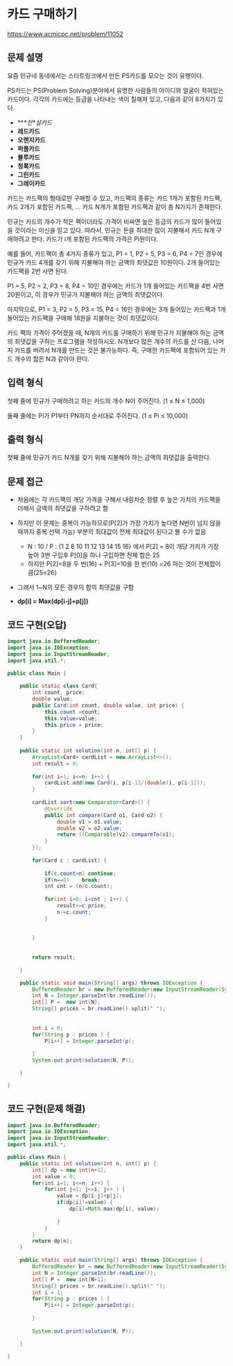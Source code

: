 # 카드 구매하기

https://www.acmicpc.net/problem/11052

## 문제 설명

요즘 민규네 동네에서는 스타트링크에서 만든 PS카드를 모으는 것이 유행이다.

PS카드는 PS(Problem Solving)분야에서 유명한 사람들의 아이디와 얼굴이 적혀있는 카드이다. 각각의 카드에는 등급을 나타내는 색이 칠해져 있고, 다음과 같이 8가지가 있다.

- ***\*전\**설카드**
- **레드카드**
- **오렌지카드**
- **퍼플카드**
- **블루카드**
- **청록카드**
- **그린카드**
- **그레이카드**

카드는 카드팩의 형태로만 구매할 수 있고, 카드팩의 종류는 카드 1개가 포함된 카드팩, 카드 2개가 포함된 카드팩, ... 카드 N개가 포함된 카드팩과 같이 총 N가지가 존재한다.

민규는 카드의 개수가 적은 팩이더라도 가격이 비싸면 높은 등급의 카드가 많이 들어있을 것이라는 미신을 믿고 있다. 따라서, 민규는 돈을 최대한 많이 지불해서 카드 N개 구매하려고 한다. 카드가 i개 포함된 카드팩의 가격은 Pi원이다.

예를 들어, 카드팩이 총 4가지 종류가 있고, P1 = 1, P2 = 5, P3 = 6, P4 = 7인 경우에 민규가 카드 4개를 갖기 위해 지불해야 하는 금액의 최댓값은 10원이다. 2개 들어있는 카드팩을 2번 사면 된다.

P1 = 5, P2 = 2, P3 = 8, P4 = 10인 경우에는 카드가 1개 들어있는 카드팩을 4번 사면 20원이고, 이 경우가 민규가 지불해야 하는 금액의 최댓값이다.

마지막으로, P1 = 3, P2 = 5, P3 = 15, P4 = 16인 경우에는 3개 들어있는 카드팩과 1개 들어있는 카드팩을 구매해 18원을 지불하는 것이 최댓값이다.

카드 팩의 가격이 주어졌을 때, N개의 카드를 구매하기 위해 민규가 지불해야 하는 금액의 최댓값을 구하는 프로그램을 작성하시오. N개보다 많은 개수의 카드를 산 다음, 나머지 카드를 버려서 N개를 만드는 것은 불가능하다. 즉, 구매한 카드팩에 포함되어 있는 카드 개수의 합은 N과 같아야 한다.



## 입력 형식

첫째 줄에 민규가 구매하려고 하는 카드의 개수 N이 주어진다. (1 ≤ N ≤ 1,000)

둘째 줄에는 Pi가 P1부터 PN까지 순서대로 주어진다. (1 ≤ Pi ≤ 10,000)



## 출력 형식

첫째 줄에 민규가 카드 N개를 갖기 위해 지불해야 하는 금액의 최댓값을 출력한다.



## 문제 접근

- 처음에는 각 카드팩의 개당 가격을 구해서 내림차순 정렬 후 높은 가치의 카드팩을 더해서 금액의 최댓값을 구하려고 함 

- 하지만 이 문제는 중복이 가능하므로(P[2]가 가장 가치가 높다면 N번이 넘지 않을 때까지 중복 선택 가능) 부분의 최대값이 전체 최대값이 된다고 볼 수가 없음

  - N : 10 / P : {1 2 8 10 11 12 13 14 15 16} 에서 P[2] = 8이 개당 가치가 가장 높아 3번 구입후 P[0]을 하나 구입하면 전체 합은 25
  - 하지만 P[2]=8을 두 번(16) + P[3]=10을 한 번(10) =26 파는 것이 전체합이 큼(25<26)

- 그래서 1~N의 모든 경우의 합의 최댓값을 구함

-  **dp[i] = Max(dp[i-j]+p[j])**

  

## 코드 구현(오답)

```java
import java.io.BufferedReader;
import java.io.IOException;
import java.io.InputStreamReader;
import java.util.*;

public class Main {
	
	public static class Card{
		int count, price;
		double value;
		public Card(int count, double value, int price) {
			this.count =count;
			this.value=value;
			this.price = price;
		}
	}
	
	public static int solution(int n, int[] p) {
		ArrayList<Card> cardList = new ArrayList<>();
		int result = 0;
        
		for(int i=1; i<=n; i++) {
			cardList.add(new Card(i, p[i-1]/(double)i, p[i-1]));
		}
		
		cardList.sort(new Comparator<Card>() {
			@Override
			public int compare(Card o1, Card o2) {
				double v1 = o1.value;
				double v2 = o2.value;
				return ((Comparable)v2).compareTo(v1);
			}
		});
		
		for(Card c : cardList) {
			
			if(c.count>n) continue;
			if(n==0)	break;
			int cnt = (n/c.count);
			
			for(int i=0; i<cnt ; i++) {
				result+=c.price;
				n-=c.count;
			}
			
			
		}
		
		
		return result;
		
	}

	public static void main(String[] args) throws IOException {
		BufferedReader br = new BufferedReader(new InputStreamReader(System.in));
		int N = Integer.parseInt(br.readLine());
		int[] P =  new int[N];
		String[] prices = br.readLine().split(" ");
		
		
		int i = 0;
		for(String p : prices ) {
			P[i++] = Integer.parseInt(p);
			 	 	
		}
        System.out.print(solution(N, P));

	}

}


```



## 코드 구현(문제 해결)

```java
import java.io.BufferedReader;
import java.io.IOException;
import java.io.InputStreamReader;
import java.util.*;

public class Main {
	public static int solution(int n, int[] p) {		
		int[] dp = new int[n+1];
		int value = 0;
		for(int i=1; i<=n; i++) {
			for(int j=1; j<=i; j++ ) {	
				value = dp[i-j]+p[j];
				if(dp[i]!=value) {
					dp[i]=Math.max(dp[i], value);
					
				}
			}
		}
		return dp[n];
	}

	public static void main(String[] args) throws IOException {
		BufferedReader br = new BufferedReader(new InputStreamReader(System.in));
		int N = Integer.parseInt(br.readLine());
		int[] P =  new int[N+1];
		String[] prices = br.readLine().split(" ");
		int i = 1;
		for(String p : prices ) {
			P[i++] = Integer.parseInt(p);
			
		}
		
		System.out.print(solution(N, P));

	}

}
```

